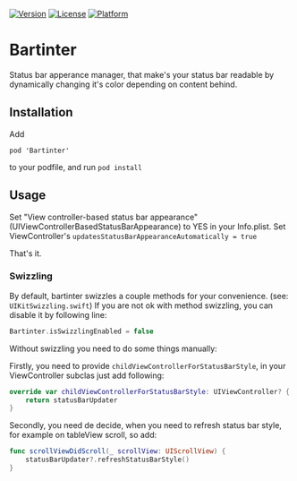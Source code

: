 [![Version](https://img.shields.io/cocoapods/v/Bartinter.svg?style=flat-square)](http://cocoapods.org/pods/Bartinter)
[![License](https://img.shields.io/cocoapods/l/Bartinter.svg?style=flat-square)](http://cocoapods.org/pods/Bartinter)
[![Platform](https://img.shields.io/cocoapods/p/Bartinter.svg?style=flat-square)](http://cocoapods.org/pods/Bartinter)

# Bartinter
Status bar apperance manager, that make's your status bar readable by dynamically changing it's color depending on content behind.

## Installation
Add

`pod 'Bartinter'`

to your podfile, and run
`pod install`

## Usage

Set "View controller-based status bar appearance" (UIViewControllerBasedStatusBarAppearance) to YES in your Info.plist. 
Set ViewController's `updatesStatusBarAppearanceAutomatically = true`

That's it.

### Swizzling
By default, bartinter swizzles a couple methods for your convenience. (see: `UIKitSwizzling.swift`)
If you are not ok with method swizzling, you can disable it by following line: 
```swift
Bartinter.isSwizzlingEnabled = false
```
Without swizzling you need to do some things manually: 

Firstly, you need to provide `childViewControllerForStatusBarStyle`, in your ViewController subclas just add following: 
```swift
override var childViewControllerForStatusBarStyle: UIViewController? {
    return statusBarUpdater
}
```

Secondly, you need de decide, when you need to refresh status bar style, for example on tableView scroll, so add: 
```swift
func scrollViewDidScroll(_ scrollView: UIScrollView) {
    statusBarUpdater?.refreshStatusBarStyle()
}
```
